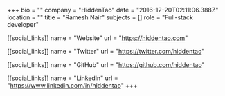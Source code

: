+++
bio = ""
company = "HiddenTao"
date = "2016-12-20T02:11:06.388Z"
location = ""
title = "Ramesh Nair"
subjects = []
role = "Full-stack developer"

[[social_links]]
  name = "Website"
  url = "https://hiddentao.com"

[[social_links]]
  name = "Twitter"
  url = "https://twitter.com/hiddentao"

[[social_links]]
  name = "GitHub"
  url = "https://github.com/hiddentao"

[[social_links]]
  name = "Linkedin"
  url = "https://www.linkedin.com/in/hiddentao"
+++
